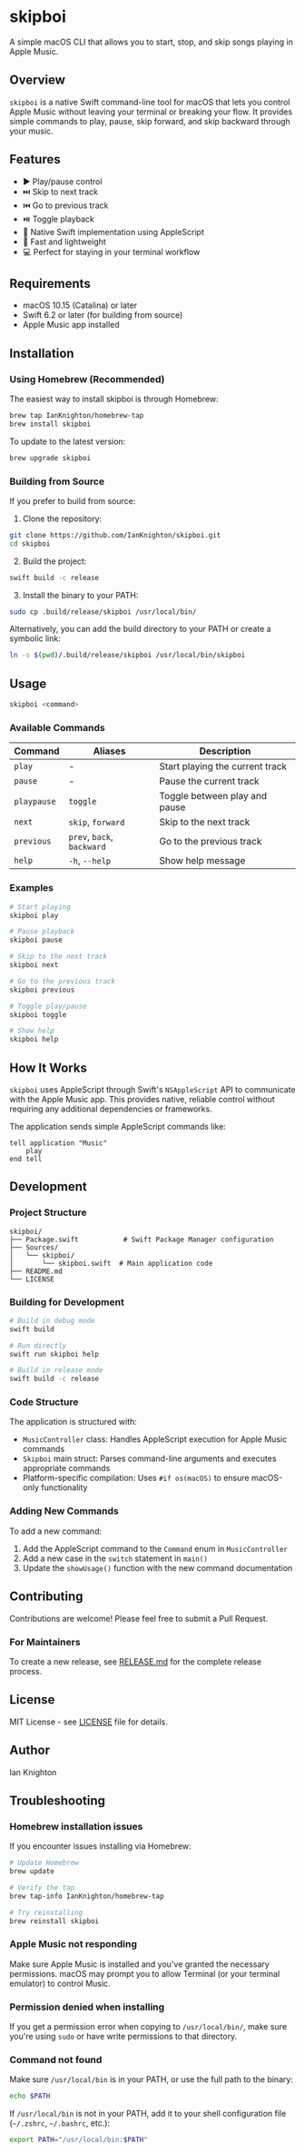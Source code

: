 # skipboi

A simple macOS CLI that allows you to start, stop, and skip songs playing in Apple Music.

## Overview

`skipboi` is a native Swift command-line tool for macOS that lets you control Apple Music without leaving your terminal or breaking your flow. It provides simple commands to play, pause, skip forward, and skip backward through your music.

## Features

- ▶️ Play/pause control
- ⏭️ Skip to next track
- ⏮️ Go to previous track
- ⏯️ Toggle playback
- 🎯 Native Swift implementation using AppleScript
- 🚀 Fast and lightweight
- 💻 Perfect for staying in your terminal workflow

## Requirements

- macOS 10.15 (Catalina) or later
- Swift 6.2 or later (for building from source)
- Apple Music app installed

## Installation

### Using Homebrew (Recommended)

The easiest way to install skipboi is through Homebrew:

```bash
brew tap IanKnighton/homebrew-tap
brew install skipboi
```

To update to the latest version:
```bash
brew upgrade skipboi
```

### Building from Source

If you prefer to build from source:

1. Clone the repository:
```bash
git clone https://github.com/IanKnighton/skipboi.git
cd skipboi
```

2. Build the project:
```bash
swift build -c release
```

3. Install the binary to your PATH:
```bash
sudo cp .build/release/skipboi /usr/local/bin/
```

Alternatively, you can add the build directory to your PATH or create a symbolic link:
```bash
ln -s $(pwd)/.build/release/skipboi /usr/local/bin/skipboi
```

## Usage

```bash
skipboi <command>
```

### Available Commands

| Command | Aliases | Description |
|---------|---------|-------------|
| `play` | - | Start playing the current track |
| `pause` | - | Pause the current track |
| `playpause` | `toggle` | Toggle between play and pause |
| `next` | `skip`, `forward` | Skip to the next track |
| `previous` | `prev`, `back`, `backward` | Go to the previous track |
| `help` | `-h`, `--help` | Show help message |

### Examples

```bash
# Start playing
skipboi play

# Pause playback
skipboi pause

# Skip to the next track
skipboi next

# Go to the previous track
skipboi previous

# Toggle play/pause
skipboi toggle

# Show help
skipboi help
```

## How It Works

`skipboi` uses AppleScript through Swift's `NSAppleScript` API to communicate with the Apple Music app. This provides native, reliable control without requiring any additional dependencies or frameworks.

The application sends simple AppleScript commands like:
```applescript
tell application "Music"
    play
end tell
```

## Development

### Project Structure

```
skipboi/
├── Package.swift           # Swift Package Manager configuration
├── Sources/
│   └── skipboi/
│       └── skipboi.swift  # Main application code
├── README.md
└── LICENSE
```

### Building for Development

```bash
# Build in debug mode
swift build

# Run directly
swift run skipboi help

# Build in release mode
swift build -c release
```

### Code Structure

The application is structured with:

- `MusicController` class: Handles AppleScript execution for Apple Music commands
- `Skipboi` main struct: Parses command-line arguments and executes appropriate commands
- Platform-specific compilation: Uses `#if os(macOS)` to ensure macOS-only functionality

### Adding New Commands

To add a new command:

1. Add the AppleScript command to the `Command` enum in `MusicController`
2. Add a new case in the `switch` statement in `main()`
3. Update the `showUsage()` function with the new command documentation

## Contributing

Contributions are welcome! Please feel free to submit a Pull Request.

### For Maintainers

To create a new release, see [RELEASE.md](RELEASE.md) for the complete release process.

## License

MIT License - see [LICENSE](LICENSE) file for details.

## Author

Ian Knighton

## Troubleshooting

### Homebrew installation issues

If you encounter issues installing via Homebrew:

```bash
# Update Homebrew
brew update

# Verify the tap
brew tap-info IanKnighton/homebrew-tap

# Try reinstalling
brew reinstall skipboi
```

### Apple Music not responding

Make sure Apple Music is installed and you've granted the necessary permissions. macOS may prompt you to allow Terminal (or your terminal emulator) to control Music.

### Permission denied when installing

If you get a permission error when copying to `/usr/local/bin/`, make sure you're using `sudo` or have write permissions to that directory.

### Command not found

Make sure `/usr/local/bin` is in your PATH, or use the full path to the binary:
```bash
echo $PATH
```

If `/usr/local/bin` is not in your PATH, add it to your shell configuration file (`~/.zshrc`, `~/.bashrc`, etc.):
```bash
export PATH="/usr/local/bin:$PATH"
```
